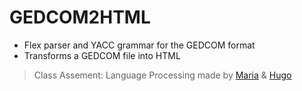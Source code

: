 # GEDCOM2HTML

- Flex parser and YACC grammar for the GEDCOM format
- Transforms a GEDCOM file into HTML


> Class Assement: Language Processing
made by [Maria](https://github.com/mariajbp) & [Hugo](https://github.com/hchexy)
